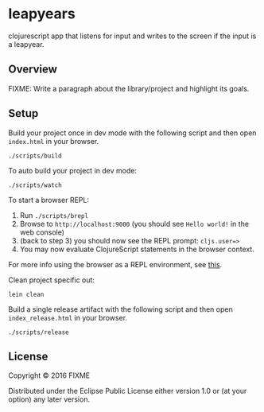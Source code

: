 # leapyears

clojurescript app that listens for input and writes to the screen if the input is a leapyear.

## Overview

FIXME: Write a paragraph about the library/project and highlight its goals.

## Setup

Build your project once in dev mode with the following script and then open `index.html` in your browser.

    ./scripts/build

To auto build your project in dev mode:

    ./scripts/watch

To start a browser REPL:

1. Run `./scripts/brepl`
2. Browse to `http://localhost:9000` (you should see `Hello world!` in the web console)
3. (back to step 3) you should now see the REPL prompt: `cljs.user=>`
4. You may now evaluate ClojureScript statements in the browser context.

For more info using the browser as a REPL environment, see
[this](https://github.com/clojure/clojurescript/wiki/The-REPL-and-Evaluation-Environments#browser-as-evaluation-environment).

Clean project specific out:

    lein clean

Build a single release artifact with the following script and then open `index_release.html` in your browser.

    ./scripts/release

## License

Copyright © 2016 FIXME

Distributed under the Eclipse Public License either version 1.0 or (at your option) any later version.
